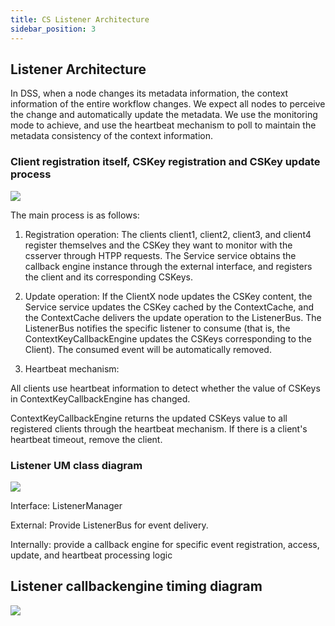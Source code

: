 ```yaml
---
title: CS Listener Architecture
sidebar_position: 3
---
```

## **Listener Architecture**

In DSS, when a node changes its metadata information, the context information of the entire workflow changes. We expect all nodes to perceive the change and automatically update the metadata. We use the monitoring mode to achieve, and use the heartbeat mechanism to poll to maintain the metadata consistency of the context information.

### **Client registration itself, CSKey registration and CSKey update process**

![](/Images/Architecture/Public_Enhancement_Service/ContextService/linkis-contextservice-listener-01.png)

The main process is as follows:

1. Registration operation: The clients client1, client2, client3, and client4 register themselves and the CSKey they want to monitor with the csserver through HTPP requests. The Service service obtains the callback engine instance through the external interface, and registers the client and its corresponding CSKeys.

2. Update operation: If the ClientX node updates the CSKey content, the Service service updates the CSKey cached by the ContextCache, and the ContextCache delivers the update operation to the ListenerBus. The ListenerBus notifies the specific listener to consume (that is, the ContextKeyCallbackEngine updates the CSKeys corresponding to the Client). The consumed event will be automatically removed.

3. Heartbeat mechanism:

All clients use heartbeat information to detect whether the value of CSKeys in ContextKeyCallbackEngine has changed.

ContextKeyCallbackEngine returns the updated CSKeys value to all registered clients through the heartbeat mechanism. If there is a client's heartbeat timeout, remove the client.

### **Listener UM class diagram**

![](/Images/Architecture/Public_Enhancement_Service/ContextService/linkis-contextservice-listener-02.png)

Interface: ListenerManager

External: Provide ListenerBus for event delivery.

Internally: provide a callback engine for specific event registration, access, update, and heartbeat processing logic

## **Listener callbackengine timing diagram**

![](/Images/Architecture/Public_Enhancement_Service/ContextService/linkis-contextservice-listener-03.png)